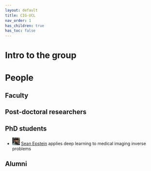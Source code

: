 ```yaml
---
layout: default
title: CIG-UCL
nav_order: 1
has_children: true
has_toc: false
---
```


# Intro to the group

# People

## Faculty

## Post-doctoral researchers

## PhD students

- <img src="/sean_face.jpeg" alt="@seancepstein" height="25" width="25" /> [Sean Epstein](https://seancepstein.github.io/) applies deep learning to medical imaging inverse problems

## Alumni

